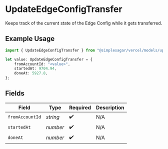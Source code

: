 # UpdateEdgeConfigTransfer

Keeps track of the current state of the Edge Config while it gets transferred.

## Example Usage

```typescript
import { UpdateEdgeConfigTransfer } from "@simplesagar/vercel/models/updateedgeconfigop.js";

let value: UpdateEdgeConfigTransfer = {
    fromAccountId: "<value>",
    startedAt: 9704.94,
    doneAt: 5927.8,
};
```

## Fields

| Field              | Type               | Required           | Description        |
| ------------------ | ------------------ | ------------------ | ------------------ |
| `fromAccountId`    | *string*           | :heavy_check_mark: | N/A                |
| `startedAt`        | *number*           | :heavy_check_mark: | N/A                |
| `doneAt`           | *number*           | :heavy_check_mark: | N/A                |